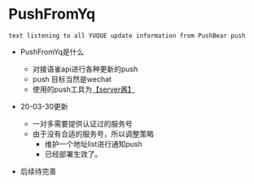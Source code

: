 # PushFromYq

```text listening to all YUQUE update information from PushBear push ```

- PushFromYq是什么
    - 对接语雀api进行各种更新的push
    - push 目标当然是wechat
    - 使用的push工具为[【server酱】](http://sc.ftqq.com/3.version)


- 20-03-30更新
    - 一对多需要提供认证过的服务号
    - 由于没有合适的服务号，所以调整策略
        -  维护一个地址list进行通知push
        -  已经部署生效了。
        
- 后续待完善
